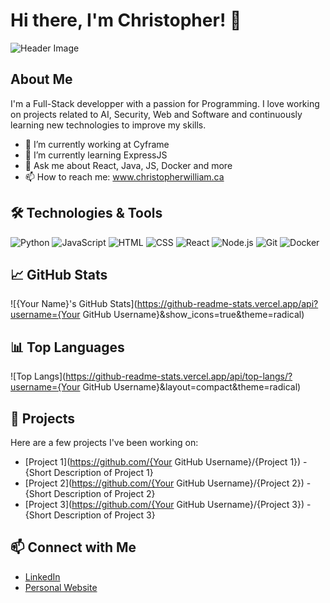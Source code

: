 # Hi there, I'm Christopher! 👋

![Header Image](https://avatars.githubusercontent.com/u/61324450?s=400&u=f3ce0754257e95bea5ab33a80d29f43b3cb9803f&v=4)

## About Me

I'm a Full-Stack developper with a passion for Programming. I love working on projects related to AI, Security, Web and Software and continuously learning new technologies to improve my skills.

- 🔭 I’m currently working at Cyframe
- 🌱 I’m currently learning ExpressJS
- 💬 Ask me about React, Java, JS, Docker and more
- 📫 How to reach me: www.christopherwilliam.ca

## 🛠️ Technologies & Tools

![Python](https://img.shields.io/badge/-Python-333333?style=flat&logo=python)
![JavaScript](https://img.shields.io/badge/-JavaScript-333333?style=flat&logo=javascript)
![HTML](https://img.shields.io/badge/-HTML-333333?style=flat&logo=html5)
![CSS](https://img.shields.io/badge/-CSS-333333?style=flat&logo=css3)
![React](https://img.shields.io/badge/-React-333333?style=flat&logo=react)
![Node.js](https://img.shields.io/badge/-Node.js-333333?style=flat&logo=node.js)
![Git](https://img.shields.io/badge/-Git-333333?style=flat&logo=git)
![Docker](https://img.shields.io/badge/-Docker-333333?style=flat&logo=docker)

## 📈 GitHub Stats

![{Your Name}'s GitHub Stats](https://github-readme-stats.vercel.app/api?username={Your GitHub Username}&show_icons=true&theme=radical)

## 📊 Top Languages

![Top Langs](https://github-readme-stats.vercel.app/api/top-langs/?username={Your GitHub Username}&layout=compact&theme=radical)

## 🚀 Projects

Here are a few projects I've been working on:

- [Project 1](https://github.com/{Your GitHub Username}/{Project 1}) - {Short Description of Project 1}
- [Project 2](https://github.com/{Your GitHub Username}/{Project 2}) - {Short Description of Project 2}
- [Project 3](https://github.com/{Your GitHub Username}/{Project 3}) - {Short Description of Project 3}

## 📫 Connect with Me

- [LinkedIn](https://www.linkedin.com/in/christopher-william-archambault-bouffard/)
- [Personal Website](https://www.christopherwilliam.ca)
